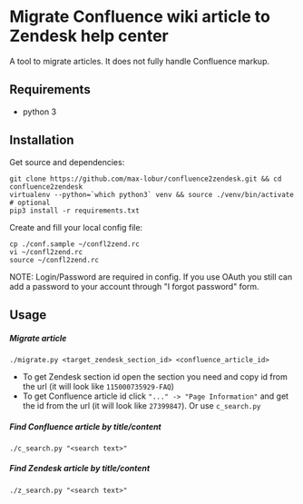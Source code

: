 # Migrate Confluence wiki article to Zendesk help center

A tool to migrate articles. It does not fully handle Confluence markup.

## Requirements
* python 3

## Installation
Get source and dependencies:
```
git clone https://github.com/max-lobur/confluence2zendesk.git && cd confluence2zendesk
virtualenv --python=`which python3` venv && source ./venv/bin/activate  # optional
pip3 install -r requirements.txt
```
Create and fill your local config file:
```
cp ./conf.sample ~/confl2zend.rc
vi ~/confl2zend.rc
source ~/confl2zend.rc
```
NOTE: Login/Password are required in config. If you use OAuth you still can add a 
password to your account through "I forgot password" form.

## Usage
##### Migrate article
```
./migrate.py <target_zendesk_section_id> <confluence_article_id> 
```
* To get Zendesk section id open the section you need and copy id from the 
url (it will look like ```115000735929-FAQ```)
* To get Confluence article id click `````"..." -> "Page Information"````` and 
get the id from the url (it will look like ```27399847```). Or use ```c_search.py```

##### Find Confluence article by title/content
```
./c_search.py "<search text>"
```
##### Find Zendesk article by title/content
```
./z_search.py "<search text>"
```
